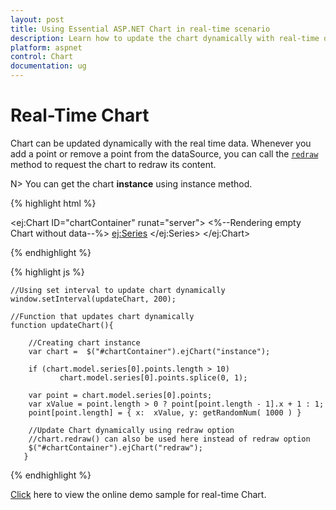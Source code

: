 ```yaml
---
layout: post
title: Using Essential ASP.NET Chart in real-time scenario 
description: Learn how to update the chart dynamically with real-time data. 
platform: aspnet
control: Chart
documentation: ug
---
```


# Real-Time Chart 

Chart can be updated dynamically with the real time data. Whenever you add a point or remove a point from the dataSource, you can call the [`redraw`](../api/ejchart#members:redraw) method to request the chart to redraw its content.    

N> You can get the chart **instance** using instance method.

{% highlight html %}
     
<ej:Chart ID="chartContainer" runat="server"> 
   <%--Rendering empty Chart without data--%>
    <Series>
        <ej:Series>
            <Points></Points>
        </ej:Series>
    </Series>
</ej:Chart>
 
 {% endhighlight %}
 
 
{% highlight js %}

    //Using set interval to update chart dynamically
    window.setInterval(updateChart, 200);

    //Function that updates chart dynamically
    function updateChart(){

        //Creating chart instance
        var chart =  $("#chartContainer").ejChart("instance");      
        
        if (chart.model.series[0].points.length > 10)
               chart.model.series[0].points.splice(0, 1);
        
        var point = chart.model.series[0].points;
        var xValue = point.length > 0 ? point[point.length - 1].x + 1 : 1;
        point[point.length] = { x:  xValue, y: getRandomNum( 1000 ) }
                
        //Update Chart dynamically using redraw option
        //chart.redraw() can also be used here instead of redraw option
        $("#chartContainer").ejChart("redraw");      
       }


{% endhighlight %}

[Click](http://asp.syncfusion.com/demos/web/chart/live.aspx) here to view the online demo sample for real-time Chart.


